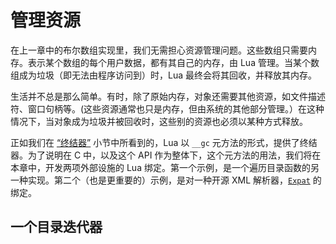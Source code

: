 # 管理资源

在上一章中的布尔数组实现里，我们无需担心资源管理问题。这些数组只需要内存。表示某个数组的每个用户数据，都有其自己的内存，由 Lua 管理。当某个数组成为垃圾（即无法由程序访问到）时，Lua 最终会将其回收，并释放其内存。


生活并不总是那么简单。有时，除了原始内存，对象还需要其他资源，如文件描述符、窗口句柄等。(这些资源通常也只是内存，但由系统的其他部分管理。）在这种情况下，当对象成为垃圾并被回收时，这些别的资源也必须以某种方式释放。


正如我们在 [“终结器”](./garbage.md#终结器) 小节中所看到的，Lua 以 `__gc` 元方法的形式，提供了终结器。为了说明在 C 中，以及这个 API 作为整体下，这个元方法的用法，我们将在本章中，开发两项外部设施的 Lua 绑定。第一个示例，是一个遍历目录函数的另一种实现。第二个（也是更重要的）示例，是对一种开源 XML 解析器，[`Expat`](https://libexpat.github.io/) 的绑定。


## 一个目录迭代器
